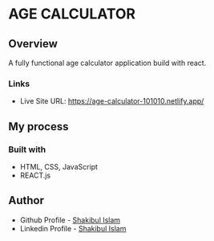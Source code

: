 # AGE CALCULATOR

## Overview

A fully functional age calculator application build with react.

### Links

- Live Site URL: https://age-calculator-101010.netlify.app/

## My process

### Built with

- HTML, CSS, JavaScript
- REACT.js

## Author

- Github Profile - [Shakibul Islam](https://github.com/shakib97itis)
- Linkedin Profile - [Shakibul Islam](https://www.linkedin.com/in/shakib97itis/)
